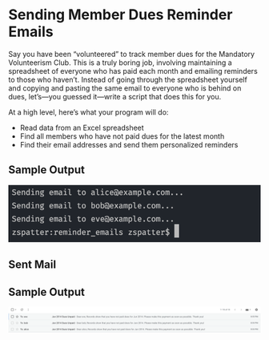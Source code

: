 # Sending Member Dues Reminder Emails

Say you have been “volunteered” to track member dues for the Mandatory Volunteerism Club. This is a truly boring job, involving maintaining a spreadsheet of everyone who has paid each month and emailing reminders to those who haven’t. Instead of going through the spreadsheet yourself and copying and pasting the same email to everyone who is behind on dues, let’s—you guessed it—write a script that does this for you.

At a high level, here’s what your program will do:
- Read data from an Excel spreadsheet
- Find all members who have not paid dues for the latest month
- Find their email addresses and send them personalized reminders

## Sample Output
<p align=center>
  <img src=./images/sample_output.png alt=sample console output>
</p>

## Sent Mail
## Sample Output
<p align=center>
  <img src=./images/sent_mail.png alt=sample sent items>
</p>
